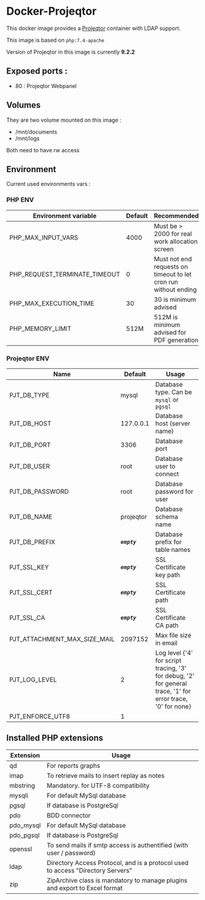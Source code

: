 # Docker-Projeqtor

This docker image provides a [Projeqtor](https://www.projeqtor.org) container with LDAP support.

This image is based on `php:7.4-apache`

Version of Projeqtor in this image is currently **9.2.2**

## Exposed ports :

- 80 : Projeqtor Webpanel

## Volumes

They are two volume mounted on this image :

- /mnt/documents
- /mnt/logs

Both need to have rw access

## Environment

Current used environments vars :

### PHP ENV

| Environment variable          | Default | Recommended                                                  |
| ----------------------------- | ------- | ------------------------------------------------------------ |
| PHP_MAX_INPUT_VARS            | 4000    | Must be > 2000 for real work allocation screen               |
| PHP_REQUEST_TERMINATE_TIMEOUT | 0       | Must not end requests on timeout to let cron run without ending |
| PHP_MAX_EXECUTION_TIME        | 30      | 30 is minimum advised                                        |
| PHP_MEMORY_LIMIT              | 512M    | 512M is minimum advised for PDF generation                   |

### Projeqtor ENV

| Name                         | Default       | Usage                                                        |
| ---------------------------- | ------------- | ------------------------------------------------------------ |
| PJT_DB_TYPE                  | mysql         | Database type. Can be `mysql` or `pgsql`                     |
| PJT_DB_HOST                  | 127.0.0.1     | Database host (server name)                                  |
| PJT_DB_PORT                  | 3306          | Database port                                                |
| PJT_DB_USER                  | root          | Database user to connect                                     |
| PJT_DB_PASSWORD              | root          | Database password for user                                   |
| PJT_DB_NAME                  | projeqtor     | Database schema name                                         |
| PJT_DB_PREFIX                | ***`empty`*** | Database prefix for table names                              |
| PJT_SSL_KEY                  | ***`empty`*** | SSL Certificate key path                                     |
| PJT_SSL_CERT                 | ***`empty`*** | SSL Certificate path                                         |
| PJT_SSL_CA                   | ***`empty`*** | SSL Certificate CA path                                      |
| PJT_ATTACHMENT_MAX_SIZE_MAIL | 2097152       | Max file size in email                                       |
| PJT_LOG_LEVEL                | 2             | Log level {'4' for script tracing, '3' for debug, '2' for general trace, '1' for error trace, '0' for none} |
| PJT_ENFORCE_UTF8             | 1             |                                                              |



## Installed PHP extensions

| Extension | Usage                                                        |
| --------- | ------------------------------------------------------------ |
| qd        | For reports graphs                                           |
| imap      | To retrieve mails to insert replay as notes                  |
| mbstring  | Mandatory. for UTF-8 compatibility                           |
| mysqli    | For default MySql database                                   |
| pgsql     | If database is PostgreSql                                    |
| pdo       | BDD connector                                                |
| pdo_mysql | For default MySql database                                   |
| pdo_pgsql | If database is PostgreSql                                    |
| openssl   | To send mails if smtp access is authentified (with user / password) |
| ldap      | Directory Access Protocol, and is a protocol used to access "Directory Servers" |
| zip       | ZipArchive class is mandatory to manage plugins and export to Excel format |

